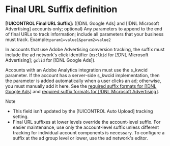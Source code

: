 # Final URL Suffix definition

<!-- Used in many places; in inventory feed templates, it's actually called "Campaign Final URL Suffix," but leaving this generic anyway since it's a paragraph-level include file -->

**[!UICONTROL Final URL Suffix]:** ([!DNL Google Ads] and [!DNL Microsoft Advertising] accounts only; optional) Any parameters to append to the end of final URLs to track information; include all parameters that your business must track. Example:`param1=value1&param2=value2`

In accounts that use Adobe Advertising conversion tracking, the suffix must include the ad network's click identifier (`msclkid` for [!DNL Microsoft Advertising]; `gclid` for [!DNL Google Ads]).

Accounts with an Adobe Analytics integration must use the s_kwcid parameter. If the account has a server-side s_kwcid implementation, then the parameter is added automatically when a user clicks an ad; otherwise, you must manually add it here. See the [required suffix formats for [!DNL Google Ads]](/help/search-social-commerce/tracking/formats-click-tracking-google.md) and [required suffix formats for [!DNL Microsoft Advertising]](/help/search-social-commerce/tracking/formats-click-tracking-microsoft.md).

>[!NOTE]
>
>* This field isn't updated by the [!UICONTROL Auto Upload] tracking setting.
>* Final URL suffixes at lower levels override the account-level suffix. For easier maintenance, use only the account-level suffix unless different tracking for individual account components is necessary. To configure a suffix at the ad group level or lower, use the ad network's editor.

